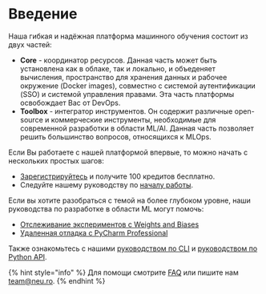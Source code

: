 # Введение

Наша гибкая и надёжная платформа машинного обучения состоит из двух частей:

* **Core** - координатор ресурсов. Данная часть может быть установлена как в облаке, так и локально, и объеденяет вычисления, пространство для хранения данных и рабочее окружение \(Docker images\), совместно с системой аутентификации \(SSO\) и системой управления правами. Эта часть платформы освобождает Вас от DevOps.
* **Toolbox** - интегратор инструментов. Он содержит различные open-source и коммерческие инструменты, необходимые для современной разработки в области ML/Al. Данная часть позволяет решить большинство вопросов, относящихся к MLOps.

Если Вы работаете с нашей платформой впервые, то можно начать с нескольких простых шагов:

* [Зарегистрируйтесь](https://app.neu.ro/) и получите 100 кредитов бесплатно.
* Следуйте нашему руководству по [началу работы](first-steps/getting-started.md).

Если вы хотите разобраться с темой на более глубоком уровне, наши руководства по разработке в области ML могут помочь: 

* [Отслеживание экспериментов с Weights and Biases](toolbox/experiment-tracking/experiment-tracking-with-weights-and-biases.md)
* [Удаленная отладка с PyCharm Professional](toolbox/remote-debugging/remote-debugging-with-pycharm-professional.md)

Также ознакомьтесь с нашими [руководством по CLI](https://neu-ro.gitbook.io/neu-ro-cli-reference/) и [руководством по Python API](https://neuro-sdk.readthedocs.io/en/latest/).

{% hint style="info" %}
Для помощи смотрите [FAQ](faq.md) или пишите нам [team@neu.ro](mailto:team@neu.ro).
{% endhint %}

